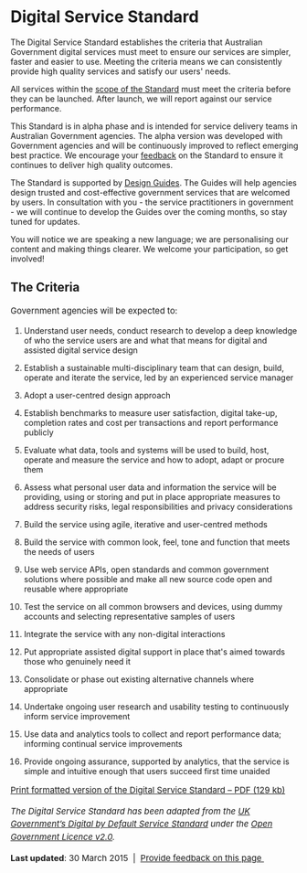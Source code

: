 <h1>Digital Service Standard</h1>
<p>The Digital Service Standard establishes the criteria that Australian Government digital services must meet to ensure our services are simpler, faster and easier to use. Meeting the criteria means we can consistently provide high quality services and satisfy our users' needs.</p>
<p>All services within the <a href="/standard/scope-digital-service-standard"><u>scope of the Standard</u></a> must meet the criteria before they can be launched. After launch, we will report against our service performance.</p>
<p>This Standard is in alpha phase and is intended for service delivery teams in Australian Government agencies. The alpha version was developed with Government agencies and will be continuously improved to reflect emerging best practice. We encourage your <a href="/feedback-design-guidance?url_from=standardpage"><u>feedback</u></a> on the Standard to ensure it continues to deliver high quality outcomes.</p>
<p>The Standard is supported by <a href="/design-guides"><u>Design Guides</u></a>. The Guides will help agencies design trusted and cost-effective government services that are welcomed by users. In consultation with you - the service practitioners in government - we will continue to develop the Guides over the coming months, so stay tuned for updates.</p>
<p>You will notice we are speaking a new language; we are personalising our content and making things clearer. We welcome your participation, so get involved!  </p>
<div class="dss-criteria-page-list">
<h2>The Criteria</h2>
<p style="line-height: 22.15px; font-size: 14.76px;">Government agencies will be expected to:</p>
<ol><li>
<p>Understand user needs, conduct research to develop a deep knowledge of who the service users are and what that means for digital and assisted digital service design​</p>
</li>
<li>
<p>Establish a sustainable multi-disciplinary team that can design, build, operate and iterate the service, led by an experienced service manager​</p>
</li>
<li>
<p>Adopt a user-centred design approach​</p>
</li>
<li>
<p>Establish benchmarks to measure user satisfaction, digital take-up, completion rates and cost per transactions and report performance publicly​</p>
</li>
<li>
<p>Evaluate what data, tools and systems will be used to build, host, operate and measure the service and how to adopt, adapt or procure them</p>
</li>
<li>
<p>Assess what personal user data and information the service will be providing, using or storing and put in place appropriate measures to address security risks, legal responsibilities and privacy considerations​</p>
</li>
<li>
<p>Build the service using agile, iterative and user-centred methods</p>
</li>
<li>
<p>Build the service with common look, feel, tone and function that meets the needs of users​</p>
</li>
<li>
<p>Use web service APIs, open standards and common government solutions where possible and make all new source code open and reusable where appropriate</p>
</li>
<li>
<p>Test the service on all common browsers and devices, using dummy accounts and selecting representative samples of users</p>
</li>
<li>
<p>Integrate the service with any non-digital interactions​</p>
</li>
<li>
<p>Put appropriate assisted digital support in place that's aimed towards those who genuinely need it</p>
</li>
<li>
<p>Consolidate or phase out existing alternative channels where appropriate​</p>
</li>
<li>
<p>Undertake ongoing user research and usability testing to continuously inform service improvement​</p>
</li>
<li>
<p>Use data and analytics tools to collect and report performance data; informing continual service improvements​</p>
</li>
<li>
<p>Provide ongoing assurance, supported by analytics, that the service is simple and intuitive enough that users succeed first time unaided​</p>
</li>
</ol></div>
<p style="line-height: 22.15px; font-size: 14.76px;"><a href="https://www.dto.gov.au/sites/g/files/net261/f/Digital%20Service%20Standard%20-%20Print%20Version%202015-03-30c.pdf" type="application/pdf; length=26791">Print formatted version of the Digital Service Standard – PDF (129 kb)</a></p>
<p style="line-height: 22.15px; font-size: 14.76px;"><em>The Digital Service Standard has been adapted from the <a href="https://www.gov.uk/service-manual/digital-by-default-26-points">UK Government’s Digital by Default Service Standard</a> under the <a href="http://www.nationalarchives.gov.uk/doc/open-government-licence/version/2/">Open Government Licence v2.0</a>.</em></p>
<p style="line-height: 22.15px; font-size: 14.76px;"><strong>Last updated</strong>: 30 March 2015  |  <a href="/feedback?url_from=DigitalServiceStandardCriteria">Provide feedback on this page </a></p>
